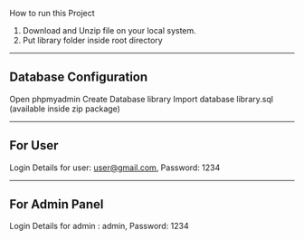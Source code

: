 How to run this Project

1. Download and Unzip file on your local system.
2. Put library folder inside root directory

----------------------
Database Configuration
-----------------------

Open phpmyadmin
Create Database library
Import database library.sql (available inside zip package)

---------
For User
----------


Login Details for user: user@gmail.com, Password: 1234

----------------
For Admin Panel
-----------------


Login Details for admin : admin, Password: 1234



